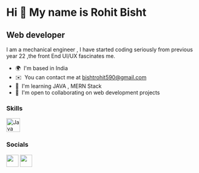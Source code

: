 Hi 👋 My name is Rohit Bisht
============================

Web developer
-------------

I am a mechanical engineer , I have started coding seriously from previous year 22 ,the front End UI/UX fascinates me.

* 🌍  I'm based in India
* ✉️  You can contact me at [bishtrohit590@gmail.com](mailto:bishtrohit590@gmail.com)
* 🧠  I'm learning JAVA , MERN Stack
* 🤝  I'm open to collaborating on web development projects

### Skills


<p align="left">
<a href="https://www.oracle.com/java/" target="_blank" rel="noreferrer"><img src="https://raw.githubusercontent.com/danielcranney/readme-generator/main/public/icons/skills/java-colored.svg" width="36" height="36" alt="Java" /></a>
</p>


### Socials

<p align="left"> <a href="https://www.github.com/Roohit12" target="_blank" rel="noreferrer"><img src="https://raw.githubusercontent.com/danielcranney/readme-generator/main/public/icons/socials/github.svg" width="32" height="32" /></a> <a href="https://www.twitter.com/bishtr60" target="_blank" rel="noreferrer"><img src="https://raw.githubusercontent.com/danielcranney/readme-generator/main/public/icons/socials/twitter.svg" width="32" height="32" /></a></p>
